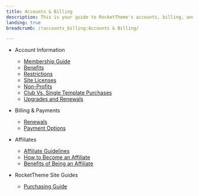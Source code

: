 ```yaml
---
title: Accounts & Billing
description: This is your guide to RocketTheme's accounts, billing, and affiliate policies.
landing: true
breadcrumb: /!accounts_billing:Accounts & Billing/

---
```


* Account Information

	- [Membership Guide](membership.md)
	- [Benefits](membership.md#membership-benefits)
	- [Restrictions](membership.md#membership-restrictions)
	- [Site Licenses](site_licenses.md)
	- [Non-Profits](membership.md#non-profits)
	- [Club Vs. Single Template Purchases](comparisons.md)
	- [Upgrades and Renewals](upgrades_and_renewals.md)

<!-- -->

* Billing & Payments

	- [Renewals](upgrades_and_renewals.md)
	- [Payment Options](payments.md#what-payment-options-are-available?)

<!-- -->

* Affiliates

	- [Affiliate Guidelines](affiliates.md#affiliate-guidelines)
	- [How to Become an Affiliate](affiliates.md#how-to-become-an-affiliate)
	- [Benefits of Being an Affiliate](affiliates.md#benefits-of-being-an-affiliate)

<!-- -->

* RocketTheme Site Guides

	- [Purchasing Guide](purchase.md)